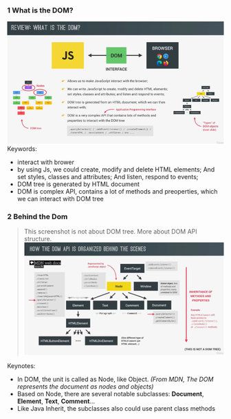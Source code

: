 ### 1 What is the DOM?

![alt text](.\screenshot\01-whatIstheDom.png)
Keywords:

- interact with brower
- by using Js, we could create, modify and delete HTML elements; And set styles, classes and attributes; And listen, respond to events;
- DOM tree is generated by HTML document
- DOM is complex API, contains a lot of methods and preoperties, which we can interact with DOM tree

### 2 Behind the Dom

> This screenshot is not about DOM tree. More about DOM API structure.
> ![alt text](.\screenshot\02-domApiBehind.png)

Keynotes:

- In DOM, the unit is called as Node, like Object. _(From MDN, The DOM represents the document as nodes and objects)_
- Based on Node, there are several notable subclasses: **Document**, **Element**, **Text**, **Comment**...
- Like Java Inherit, the subclasses also could use parent class methods

